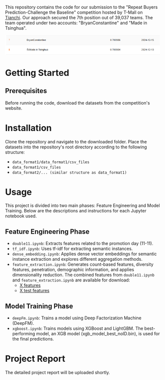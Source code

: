 This repository contains the code for our submission to the "Repeat Buyers Prediction-Challenge the Baseline" competition hosted by T-Mall on [Tianchi](https://tianchi.aliyun.com/competition/entrance/231576). Our approach secured the 7th position out of 39,037 teams. The team operated under two accounts: "BryanConstantine" and "Made in Tsinghua".

![alt text](image.png)

# Getting Started
## Prerequisites
Before running the code, download the datasets from the competition's website.

# Installation
Clone the repository and navigate to the downloaded folder. Place the datasets into the repository's root directory according to the following structure:
- `data_format1/data_format1/csv_files`
- `data_format1/csv_files`
- `data_format2/... (similar structure as data_format1)`

# Usage
This project is divided into two main phases: Feature Engineering and Model Training. Below are the descriptions and instructions for each Jupyter notebook used.

## Feature Engineering Phase
- ``double11.ipynb``: Extracts features related to the promotion day (11-11).
- ``tf_idf.ipynb``: Uses tf-idf for extracting semantic instances.
- ``dense_embedding.ipynb``: Applies dense vector embeddings for semantic instance extraction and explores different aggregation methods.
- ``feature_extraction.ipynb``: Generates count-based features, diversity features, penetration, demographic information, and applies dimensionality reduction.
The combined features from `double11.ipynb` and `feature_extraction.ipynb` are available for download:
    - [X features](https://drive.google.com/file/d/1PbyqG8q9Ulfet8ip22nWPXkDoPe4S4c4/view)
    - [X test features](https://drive.google.com/file/d/1K4SnrmmkbP1ffHHWuXtTLqx1eIskZuvt/view?usp=sharing )

## Model Training Phase
- ``deepFm.ipynb``: Trains a model using Deep Factorization Machine (DeepFM).
- ``xgboost.ipynb``: Trains models using XGBoost and LightGBM. The best-performing model, an XGB model (xgb_model_best_noID.bin), is used for the final predictions.

# Project Report
The detailed project report will be uploaded shortly.